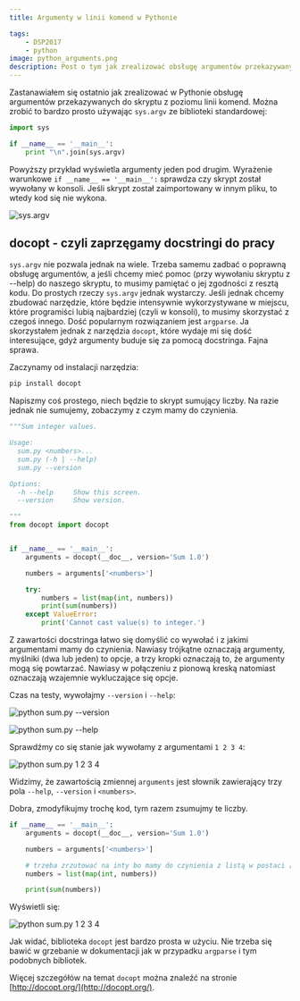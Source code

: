 ```yaml
---
title: Argumenty w linii komend w Pythonie

tags:
    - DSP2017
    - python
image: python_arguments.png
description: Post o tym jak zrealizować obsługę argumentów przekazywanych do pythonowego skryptu z poziomu linii komend. Wykorzystałem do tego bardzo interesującą bibliotekę o nazwie docopt.
---
```

Zastanawiałem się ostatnio jak zrealizować w Pythonie obsługę argumentów przekazywanych do skryptu z poziomu linii komend. Można zrobić to bardzo prosto używając `sys.argv` ze biblioteki standardowej:

```python
import sys

if __name__ == '__main__':
	print "\n".join(sys.argv)
```

<!-- truncate -->

Powyższy przykład wyświetla argumenty jeden pod drugim. Wyrażenie warunkowe `if __name__ == '__main__':` sprawdza czy skrypt został wywołany w konsoli. Jeśli skrypt został zaimportowany w innym pliku, to wtedy kod się nie wykona.

![sys.argv](/images/posts/python_command_line_arguments/01.png "sys.argv")

## docopt - czyli zaprzęgamy docstringi do pracy

`sys.argv` nie pozwala jednak na wiele. Trzeba samemu zadbać o poprawną obsługę argumentów, a jeśli chcemy mieć pomoc (przy wywołaniu skryptu z --help) do naszego skryptu, to musimy pamiętać o jej zgodności z resztą kodu. Do prostych rzeczy `sys.argv` jednak wystarczy. Jeśli jednak chcemy zbudować narzędzie, które będzie intensywnie wykorzystywane w miejscu, które programiści lubią najbardziej (czyli w konsoli), to musimy skorzystać z czegoś innego. Dość popularnym rozwiązaniem jest `argparse`. Ja skorzystałem jednak z narzędzia `docopt`, które wydaje mi się dość interesujące, gdyż argumenty buduje się za pomocą docstringa. Fajna sprawa.

Zaczynamy od instalacji narzędzia:

```bash
pip install docopt
```

Napiszmy coś prostego, niech będzie to skrypt sumujący liczby. Na razie jednak nie sumujemy, zobaczymy z czym mamy do czynienia.

```python
"""Sum integer values.

Usage:
  sum.py <numbers>...
  sum.py (-h | --help)
  sum.py --version

Options:
  -h --help     Show this screen.
  --version     Show version.

"""
from docopt import docopt


if __name__ == '__main__':
    arguments = docopt(__doc__, version='Sum 1.0')

    numbers = arguments['<numbers>']

    try:
        numbers = list(map(int, numbers))
        print(sum(numbers))
    except ValueError:
        print('Cannot cast value(s) to integer.')
```

Z zawartości docstringa łatwo się domyślić co wywołać i z jakimi argumentami mamy do czynienia. Nawiasy trójkątne oznaczają argumenty, myślniki (dwa lub jeden) to opcje, a trzy kropki oznaczają to, że argumenty mogą się powtarzać. Nawiasy w połączeniu z pionową kreską natomiast oznaczają wzajemnie wykluczające się opcje.

Czas na testy, wywołajmy `--version` i `--help`:

![python sum.py --version](/images/posts/python_command_line_arguments/02.png "python sum.py --version, wynik: Sum 1.0")

![python sum.py --help](/images/posts/python_command_line_arguments/03.png "python sum.py --help")

Sprawdźmy co się stanie jak wywołamy z argumentami `1 2 3 4`:

![python sum.py 1 2 3 4](/images/posts/python_command_line_arguments/04.png "python sum.py 1 2 3 4, wynik: słownik z argumentami i opcjami")

Widzimy, że zawartością zmiennej `arguments` jest słownik zawierający trzy pola `--help`, `--version` i `<numbers>`.

Dobra, zmodyfikujmy trochę kod, tym razem zsumujmy te liczby.

```python
if __name__ == '__main__':
    arguments = docopt(__doc__, version='Sum 1.0')

    numbers = arguments['<numbers>']

    # trzeba zrzutować na inty bo mamy do czynienia z listą w postaci ['1', '2', '3', '4']
    numbers = list(map(int, numbers))

    print(sum(numbers))
```

Wyświetli się:

![python sum.py 1 2 3 4](/images/posts/python_command_line_arguments/05.png "python sum.py 1 2 3 4, wynik: 10")

Jak widać, biblioteka `docopt` jest bardzo prosta w użyciu. Nie trzeba się bawić w grzebanie w dokumentacji jak w przypadku `argparse` i tym podobnych bibliotek.

Więcej szczegółów na temat `docopt` można znaleźć na stronie [http://docopt.org/](http://docopt.org/).
